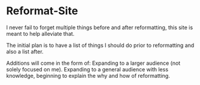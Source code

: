 # Reformat-Site
I never fail to forget multiple things before and after reformatting, this site is meant to help alleviate that.

The initial plan is to have a list of things I should do prior to reformatting and also a list after.

Additions will come in the form of: 
    Expanding to a larger audience (not solely focused on me).
    Expanding to a general audience with less knowledge, beginning to explain the why and how of reformatting.